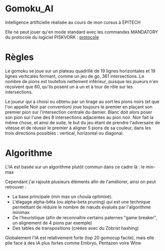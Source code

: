 # Gomoku_AI
Intelligence artificielle réalisée au cours de mon cursus à EPITECH

Elle ne peut jouer qu'en mode standard avec les commandes MANDATORY du protocole du logiciel PISKVORK : [protocole](https://svn.code.sf.net/p/piskvork/code/trunk/source/doc/protocl2en.htm)

# Règles
Le gomoku se joue sur un plateau quadrillé de 19 lignes horizontales et 19 lignes verticales formant, comme un jeu de go, 361 intersections. Le nombre de pions est toutefois nettement inférieur, puisque les joueurs n'en reçoivent que 60, qu'ils posent un à un et à tour de rôle sur les intersections.

Le joueur qui a choisi ou obtenu par un tirage au sort les pions noirs (et que l'on appelle Noir par convention) joue toujours le premier en plaçant son premier pion sur l'intersection centrale du damier. Blanc doit alors poser son pion sur l'une des 8 intersections adjacentes au pion noir. Noir fait la même chose, et ainsi de suite, le but du jeu étant de prendre l'adversaire de vitesse et de réussir le premier à aligner 5 pions de sa couleur, dans les trois directions possibles : vertical, horizontal ou diagonal.

# Algorithme

L'IA est basée sur un algorithme plutôt commun dans ce cadre là : le min-max

Cependant j'ai rajouté plusieurs éléments afin de l'améliorer, ainsi on peut retrouver :
* La base principale (min max un chouïa optimisé).
* L'élagage alpha-bêta (ou alpha-beta pruning) qui est une technique permettant de réduire le nombre de nœuds évalués par l'algorithme minimax
* De l'heuristique (afin de reconnaître certains paternes "game breaker", un alignement de 4 pions par exemple)
* Des tables de transpositions (créées avec du Zobrist hashing)

Globalement l'IA est relativement forte (top 20 gomocup facile), mais elle plie face à des IA plus fortes comme Embryo, Pentazen voire  Wine
